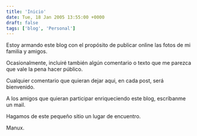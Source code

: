 ```yaml
---
title: 'Inicio'
date: Tue, 18 Jan 2005 13:55:00 +0000
draft: false
tags: ['blog', 'Personal']
---
```


Estoy armando este blog con el propósito de publicar online las fotos de mi 
familia y amigos. 

Ocasionalmente, incluiré también algún comentario o texto que me parezca que 
vale la pena hacer público. 

Cualquier comentario que quieran dejar aqui, en cada post, será bienvenido. 

A los amigos que quieran participar enriqueciendo este blog, escríbanme un mail. 

Hagamos de este pequeño sitio un lugar de encuentro. 

Manux.

